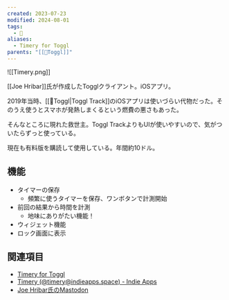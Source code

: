 ```yaml
---
created: 2023-07-23
modified: 2024-08-01
tags:
  - 🧰
aliases:
  - Timery for Toggl
parents: "[[🧰Toggl]]"
---
```

![[Timery.png]]

[[Joe Hribar]]氏が作成したTogglクライアント。iOSアプリ。

2019年当時、[[🧰Toggl|Toggl Track]]のiOSアプリは使いづらい代物だった。そのうえ使うとスマホが発熱しまくるという燃費の悪さもあった。

そんなところに現れた救世主。Toggl TrackよりもUIが使いやすいので、気がついたらずっと使っている。

現在も有料版を購読して使用している。年間約10ドル。

## 機能
- タイマーの保存
	- 頻繁に使うタイマーを保存、ワンボタンで計測開始
- 前回の結果から時間を計測
	- 地味にありがたい機能！
- ウィジェット機能
- ロック画面に表示

## 関連項目
- [Timery for Toggl](https://timeryapp.com/)
- [Timery (@timery@indieapps.space) - Indie Apps](https://indieapps.space/@timery)
- [Joe Hribar氏のMastodon](https://mastodon.social/@joehribar)